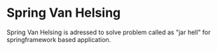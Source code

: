# Spring Van Helsing
Spring Van Helsing is adressed to solve problem called as "jar hell" for springframework based application.
